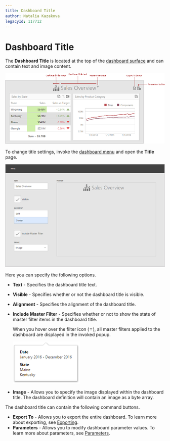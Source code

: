 ```yaml
---
title: Dashboard Title
author: Natalia Kazakova
legacyId: 117712
---
```

# Dashboard Title
The **Dashboard Title** is located at the top of the [dashboard surface](../ui-elements/dashboard-surface.md) and can contain text and image content.

![wdd-dashboard-title](../../../images/img126004.png)

To change title settings, invoke the [dashboard menu](../ui-elements/dashboard-menu.md) and open the **Title** page.

![wdd-title-page](../../../images/img126668.png)

Here you can specify the following options.
* **Text** - Specifies the dashboard title text.
* **Visible** - Specifies whether or not the dashboard title is visible.
* **Alignment** - Specifies the alignment of the dashboard title.
* **Include Master Filter** - Specifies whether or not to show the state of master filter items in the dashboard title. 
	
	When you hover over the filter icon (![DashboardTitle_MasterFilterIcon](../../../images/img23138.png)), all master filters applied to the dashboard are displayed in the invoked popup.
	
	![wdd-title-master-filter](../../../images/img126020.png)
* **Image** - Allows you to specify the image displayed within the dashboard title. The dashboard definition will contain an image as a byte array.

The dashboard title can contain the following command buttons.
* **Export To** - Allows you to export the entire dashboard. To learn more about exporting, see [Exporting](../exporting.md).
* **Parameters** - Allows you to modify dashboard parameter values. To learn more about parameters, see [Parameters](../data-analysis/dashboard-parameters.md).